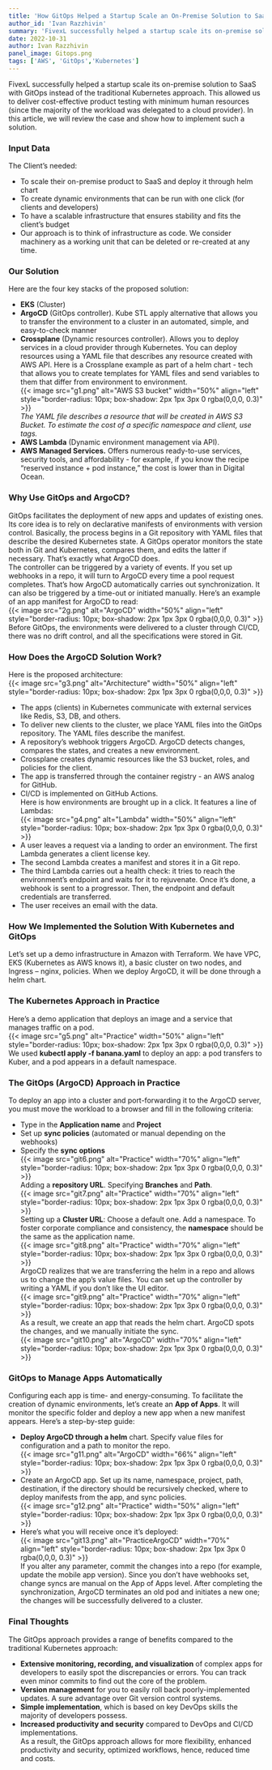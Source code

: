 ```yaml
---
title: 'How GitOps Helped a Startup Scale an On-Premise Solution to SaaS'
author_id: 'Ivan Razzhivin'
summary: 'FivexL successfully helped a startup scale its on-premise solution to SaaS with GitOps instead of the traditional Kubernetes approach.'
date: 2022-10-31
author: Ivan Razzhivin
panel_image: Gitops.png
tags: ['AWS', 'GitOps','Kubernetes']
---
```

FivexL successfully helped a startup scale its on-premise solution to SaaS with GitOps instead of the traditional Kubernetes approach. This allowed us to deliver cost-effective product testing with minimum human resources (since the majority of the workload was delegated to a cloud provider). In this article, we will review the case and show how to implement such a solution. 
### Input Data 
The Client’s needed:  
* To scale their on-premise product to SaaS and deploy it through helm chart  
* To create dynamic environments that can be run with one click (for clients and developers)  
* To have a scalable infrastructure that ensures stability and fits the client’s budget  
* Our approach is to think of infrastructure as code. We consider machinery as a working unit that can be deleted or re-created at any time. 
### Our Solution
Here are the four key stacks of the proposed solution:  
* **EKS** (Cluster)  
* **ArgoCD** (GitOps controller). Kube STL apply alternative that allows you to transfer the environment to a cluster in an automated, simple, and easy-to-check manner  
* **Crossplane** (Dynamic resources controller). Allows you to deploy services in a cloud provider through Kubernetes. You can deploy resources using a YAML file that describes any resource created with AWS API. Here is a Crossplane example as part of a helm chart - tech that allows you to create templates for YAML files and send variables to them that differ from environment to environment.  
{{< image src="g1.png" alt="AWS S3 bucket" width="50%" align="left" style="border-radius: 10px; box-shadow: 2px 1px 3px 0 rgba(0,0,0, 0.3)" >}}  
*The YAML file describes a resource that will be created in AWS S3 Bucket. To estimate the cost of a specific namespace and client, use tags.*  
* **AWS Lambda** (Dynamic environment management via API). 
* **AWS Managed Services.** Offers numerous ready-to-use services, security tools, and affordability - for example, if you know the recipe “reserved instance + pod instance,” the cost is lower than in Digital Ocean.  
### Why Use GitOps and ArgoCD?  
GitOps facilitates the deployment of new apps and updates of existing ones. Its core idea is to rely on declarative manifests of environments with version control. Basically, the process begins in a Git repository with YAML files that describe the desired Kubernetes state. A GitOps operator monitors the state both in Git and Kubernetes, compares them, and edits the latter if necessary. That’s exactly what ArgoCD does.  
The controller can be triggered by a variety of events. If you set up webhooks in a repo, it will turn to ArgoCD every time a pool request completes. That’s how ArgoCD automatically carries out synchronization. It can also be triggered by a time-out or initiated manually. Here’s an example of an app manifest for ArgoCD to read:  
{{< image src="2g.png" alt="ArgoCD" width="50%" align="left" style="border-radius: 10px; box-shadow: 2px 1px 3px 0 rgba(0,0,0, 0.3)" >}}  
Before GitOps, the environments were delivered to a cluster through CI/CD, there was no drift control, and all the specifications were stored in Git.  
### How Does the ArgoCD Solution Work?  
Here is the proposed architecture:  
{{< image src="g3.png" alt="Architecture" width="50%" align="left" style="border-radius: 10px; box-shadow: 2px 1px 3px 0 rgba(0,0,0, 0.3)" >}}  
* The apps (clients) in Kubernetes communicate with external services like Redis, S3, DB, and others.
* To deliver new clients to the cluster, we place YAML files into the GitOps repository. The YAML files describe the manifest.
* A repository’s webhook triggers ArgoCD.
ArgoCD detects changes, compares the states, and creates a new environment. 
* Crossplane creates dynamic resources like the S3 bucket, roles, and policies for the client. 
* The app is transferred through the container registry - an AWS analog for GitHub. 
* CI/CD is implemented on GitHub Actions.  
Here is how environments are brought up in a click. It features a line of Lambdas:  
{{< image src="g4.png" alt="Lambda" width="50%" align="left" style="border-radius: 10px; box-shadow: 2px 1px 3px 0 rgba(0,0,0, 0.3)" >}}  
* A user leaves a request via a landing to order an environment.
The first Lambda generates a client license key.
* The second Lambda creates a manifest and stores it in a Git repo. 
* The third Lambda carries out a health check: it tries to reach the environment’s endpoint and waits for it to rejuvenate. Once it’s done, a webhook is sent to a progressor. Then, the endpoint and default credentials are transferred. 
* The user receives an email with the data.  
### How We Implemented the Solution With Kubernetes and GitOps 
Let’s set up a demo infrastructure in Amazon with Terraform. We have VPC, EKS (Kubernetes as AWS knows it), a basic cluster on two nodes, and Ingress – nginx, policies. When we deploy ArgoCD, it will be done through a helm chart.  
### The Kubernetes Approach in Practice
Here’s a demo application that deploys an image and a service that manages traffic on a pod.  
{{< image src="g5.png" alt="Practice" width="50%" align="left" style="border-radius: 10px; box-shadow: 2px 1px 3px 0 rgba(0,0,0, 0.3)" >}}  
We used **kubectl apply -f banana.yaml** to deploy an app: a pod transfers to Kuber, and a pod appears in a default namespace.  
### The GitOps (ArgoCD) Approach in Practice
To deploy an app into a cluster and port-forwarding it to the ArgoCD server, you must move the workload to a browser and fill in the following criteria:  
* Type in the **Application name** and **Project**  
* Set up **sync policies** (automated or manual depending on the webhooks)  
* Specify the **sync options**  
{{< image src="git6.png" alt="Practice" width="70%" align="left" style="border-radius: 10px; box-shadow: 2px 1px 3px 0 rgba(0,0,0, 0.3)" >}}  
Adding a **repository URL**. Specifying **Branches** and **Path**.  
{{< image src="git7.png" alt="Practice" width="70%" align="left" style="border-radius: 10px; box-shadow: 2px 1px 3px 0 rgba(0,0,0, 0.3)" >}}  
Setting up a **Cluster URL**: Choose a default one. Add a namespace. To foster corporate compliance and consistency, the **namespace** should be the same as the application name.  
{{< image src="git8.png" alt="Practice" width="70%" align="left" style="border-radius: 10px; box-shadow: 2px 1px 3px 0 rgba(0,0,0, 0.3)" >}}  
ArgoCD realizes that we are transferring the helm in a repo and allows us to change the app’s value files. 
You can set up the controller by writing a YAML if you don’t like the UI editor.  
{{< image src="git9.png" alt="Practice" width="70%" align="left" style="border-radius: 10px; box-shadow: 2px 1px 3px 0 rgba(0,0,0, 0.3)" >}}  
As a result, we create an app that reads the helm chart. ArgoCD spots the changes, and we manually initiate the sync.  
{{< image src="git10.png" alt="ArgoCD" width="70%" align="left" style="border-radius: 10px; box-shadow: 2px 1px 3px 0 rgba(0,0,0, 0.3)" >}}  
### GitOps to Manage Apps Automatically
Configuring each app is time- and energy-consuming. To facilitate the creation of dynamic environments, let’s create an **App of Apps**. It will monitor the specific folder and deploy a new app when a new manifest appears. Here’s a step-by-step guide:
* **Deploy ArgoCD through a helm** chart. Specify value files for configuration and a path to monitor the repo.  
{{< image src="g11.png" alt="ArgoCD" width="66%" align="left" style="border-radius: 10px; box-shadow: 2px 1px 3px 0 rgba(0,0,0, 0.3)" >}}  
* Create an ArgoCD app. Set up its name, namespace, project, path, destination, if the directory should be recursively checked, where to deploy manifests from the app, and sync policies.  
{{< image src="g12.png" alt="Practice" width="50%" align="left" style="border-radius: 10px; box-shadow: 2px 1px 3px 0 rgba(0,0,0, 0.3)" >}}  
* Here’s what you will receive once it’s deployed:  
{{< image src="git13.png" alt="PracticeArgoCD" width="70%" align="left" style="border-radius: 10px; box-shadow: 2px 1px 3px 0 rgba(0,0,0, 0.3)" >}}  
If you alter any parameter, commit the changes into a repo (for example, update the mobile app version). Since you don’t have webhooks set, change syncs are manual on the App of Apps level. After completing the synchronization, ArgoCD terminates an old pod and initiates a new one; the changes will be successfully delivered to a cluster.  
### Final Thoughts
The GitOps approach provides a range of benefits compared to the traditional Kubernetes approach:  
* **Extensive monitoring, recording, and visualization** of complex apps for developers to easily spot the discrepancies or errors. You can track even minor commits to find out the core of the problem.
* **Version management** for you to easily roll back poorly-implemented updates. A sure advantage over Git version control systems.
* **Simple implementation**, which is based on key DevOps skills the majority of developers possess. 
* **Increased productivity and security** compared to DevOps and CI/CD implementations.  
As a result, the GitOps approach allows for more flexibility, enhanced productivity and security, optimized workflows, hence, reduced time and costs. 















